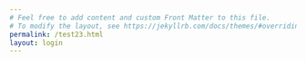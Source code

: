 ```yaml
---
# Feel free to add content and custom Front Matter to this file.
# To modify the layout, see https://jekyllrb.com/docs/themes/#overriding-theme-defaults
permalink: /test23.html
layout: login
---
```

